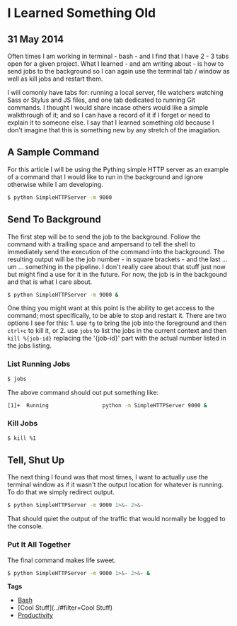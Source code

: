 # I Learned Something Old
## 31 May 2014

Often times I am working in terminal - bash - and I find that I have 2 - 3 tabs open for a given project. What I learned - and am writing about - is how to send jobs to the background so I can again use the terminal tab / window as well as kill jobs and restart them.

I will comonly have tabs for: running a local server, file watchers watching Sass or Stylus and JS files, and one tab dedicated to running Git commands. I thought I would share incase others would like a simple walkthrough of it; and so I can have a record of it if I forget or need to explain it to someone else. I say that I learned something old because I don't imagine that this is something new by any stretch of the imagiation.

## A Sample Command

For this article I will be using the Pything simple HTTP server as an example of a command that I would like to run in the background and ignore otherwise while I am developing.

````bash
$ python SimpleHTTPServer -m 9000
````

## Send To Background

The first step will be to send the job to the background. Follow the command with a trailing space and ampersand to tell the shell to immediately send the execution of the command into the background. The resulting output will be the job number - in square brackets - and the last ... um ... something in the pipeline. I don't really care about that stuff just now but might find a use for it in the future. For now, the job is in the backgound and that is what I care about.

````bash
$ python SimpleHTTPServer -m 9000 &
````

One thing you might want at this point is the ability to get access to the command; most specifically, to be able to stop and restart it. There are two options I see for this: 1. use `fg` to bring the job into the foreground and then `ctrl+c` to kill it, or 2. use `jobs` to list the jobs in the current context and then `kill %{job-id}` replacing the '{job-id}' part with the actual number listed in the jobs listing.

### List Running Jobs

````bash
$ jobs
````

The above command should out put something like:

````bash
[1]+  Running                 python -m SimpleHTTPServer 9000 &
````

### Kill Jobs

````bash
$ kill %1
````

## Tell, Shut Up

The next thing I found was that most times, I want to actually use the terminal window as if it wasn't the output location for whatever is running. To do that we simply redirect output.

````bash
$ python SimpleHTTPServer -m 9000 1>&- 2>&-
````

That should quiet the output of the traffic that would normally be logged to the console.

### Put It All Together

The final command makes life sweet.

````bash
$ python SimpleHTTPServer -m 9000 1>&- 2>&- &
````

**Tags**

  * [Bash](../#filter=Bash)
  * [Cool Stuff](../#filter=Cool Stuff)
  * [Productivity](../#filter=Productivity)

